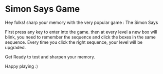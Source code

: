 # Simon Says Game
Hey folks! sharp your memory with the very popular game : The Simon Says

First press any key to enter into the game.
then at every level a new box will blink, you need to remember the sequence and click the boxes in the same sequence.
Every time you click the right sequence, your level will be upgraded.

Get Ready to test and sharpen your memory.

Happy playing :)
